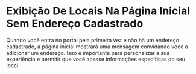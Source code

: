 # Exibição De Locais Na Página Inicial Sem Endereço Cadastrado

Quando você entra no portal pela primeira vez e não há um endereço cadastrado, a página inicial mostrará uma mensagem convidando você a adicionar um endereço. Isso é importante para personalizar a sua experiência e permitir que você acesse informações específicas do seu local.
